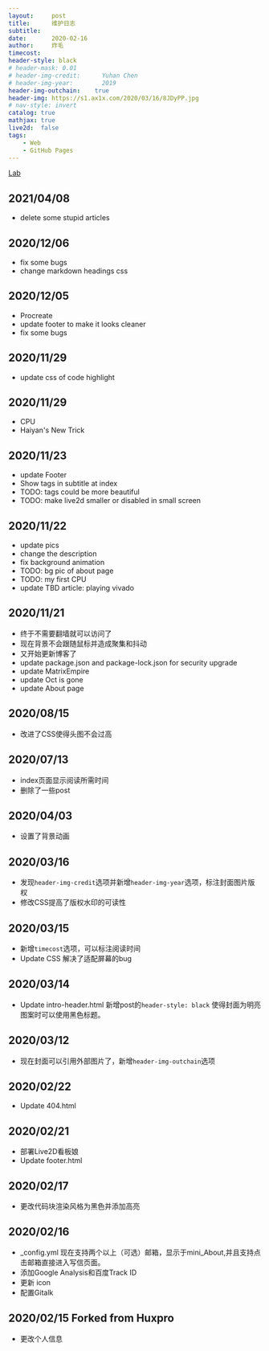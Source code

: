 ```yaml
---
layout:     post
title:      维护日志
subtitle:   
date:       2020-02-16
author:     炸毛
timecost:   
header-style: black
# header-mask: 0.01
# header-img-credit:      Yuhan Chen
# header-img-year:        2019 
header-img-outchain:    true
header-img: https://s1.ax1x.com/2020/03/16/8JDyPP.jpg
# nav-style: invert
catalog: true
mathjax: true
live2d:  false
tags:
    - Web
    - GitHub Pages
---
```


[Lab](https://cleveryh.github.io/test.html)

## 2021/04/08

- delete some stupid articles

## 2020/12/06

- fix some bugs
- change markdown headings css

## 2020/12/05

- Procreate
- update footer to make it looks cleaner
- fix some bugs

## 2020/11/29

- update css of code highlight

## 2020/11/29

- CPU
- Haiyan's New Trick

## 2020/11/23

- update Footer
- Show tags in subtitle at index
- TODO: tags could be more beautiful
- TODO: make live2d smaller or disabled in small screen

## 2020/11/22

- update pics
- change the description
- fix background animation
- TODO: bg pic of about page
- TODO: my first CPU
- update TBD article: playing vivado

## 2020/11/21

- 终于不需要翻墙就可以访问了
- 现在背景不会跟随鼠标并造成聚集和抖动
- 又开始更新博客了
- update package.json and package-lock.json for security upgrade
- update MatrixEmpire
- update Oct is gone
- update About page

## 2020/08/15

- 改进了CSS使得头图不会过高

## 2020/07/13

- index页面显示阅读所需时间
- 删除了一些post

## 2020/04/03

- 设置了背景动画

## 2020/03/16

- 发现`header-img-credit`选项并新增`header-img-year`选项，标注封面图片版权
- 修改CSS提高了版权水印的可读性

## 2020/03/15

- 新增`timecost`选项，可以标注阅读时间
- Update CSS 解决了适配屏幕的bug

## 2020/03/14

- Update intro-header.html 新增post的`header-style: black` 使得封面为明亮图案时可以使用黑色标题。

## 2020/03/12

- 现在封面可以引用外部图片了，新增`header-img-outchain`选项

## 2020/02/22

- Update 404.html

## 2020/02/21

- 部署Live2D看板娘
- Update footer.html

## 2020/02/17

- 更改代码块渲染风格为黑色并添加高亮

## 2020/02/16 

- _config.yml 现在支持两个以上（可选）邮箱，显示于mini_About,并且支持点击邮箱直接进入写信页面。
- 添加Google Analysis和百度Track ID
- 更新 icon
- 配置Gitalk

## 2020/02/15 Forked from Huxpro

- 更改个人信息

